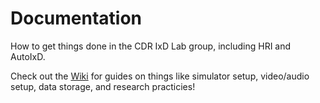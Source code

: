# Documentation
How to get things done in the CDR IxD Lab group, including HRI and AutoIxD.

Check out the [Wiki](https://github.com/CDR-IxD/Documentation/wiki) for guides on things like simulator setup, video/audio setup, data storage, and research practicies!

